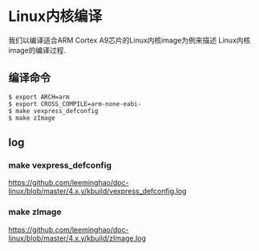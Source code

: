 Linux内核编译
========================================

我们以编译适合ARM Cortex A9芯片的Linux内核image为例来描述
Linux内核image的编译过程.

编译命令
-----------------------------------------

```
$ export ARCH=arm
$ export CROSS_COMPILE=arm-none-eabi-
$ make vexpress_defconfig
$ make zImage
```

log
----------------------------------------

### make vexpress_defconfig

https://github.com/leeminghao/doc-linux/blob/master/4.x.y/kbuild/vexpress_defconfig.log

### make zImage

https://github.com/leeminghao/doc-linux/blob/master/4.x.y/kbuild/zImage.log